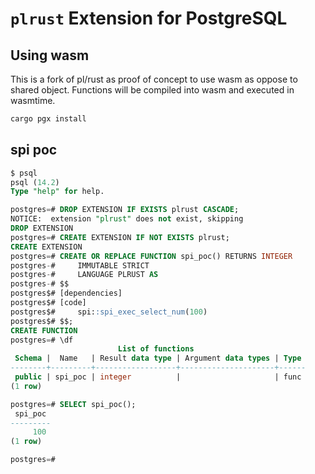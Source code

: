 # `plrust` Extension for PostgreSQL

## Using wasm

This is a fork of pl/rust as proof of concept to use wasm as oppose to shared object. Functions will be compiled into wasm and executed in wasmtime.

```sh
cargo pgx install
```

## spi poc
```sql
$ psql
psql (14.2)
Type "help" for help.

postgres=# DROP EXTENSION IF EXISTS plrust CASCADE;
NOTICE:  extension "plrust" does not exist, skipping
DROP EXTENSION
postgres=# CREATE EXTENSION IF NOT EXISTS plrust;
CREATE EXTENSION
postgres=# CREATE OR REPLACE FUNCTION spi_poc() RETURNS INTEGER
postgres-#     IMMUTABLE STRICT
postgres-#     LANGUAGE PLRUST AS
postgres-# $$
postgres$# [dependencies]
postgres$# [code]
postgres$#     spi::spi_exec_select_num(100)
postgres$# $$;
CREATE FUNCTION
postgres=# \df
                        List of functions
 Schema |  Name   | Result data type | Argument data types | Type 
--------+---------+------------------+---------------------+------
 public | spi_poc | integer          |                     | func
(1 row)

postgres=# SELECT spi_poc();
 spi_poc 
---------
     100
(1 row)

postgres=# 
```